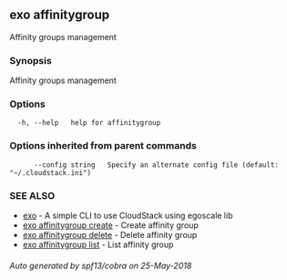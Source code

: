 ## exo affinitygroup

Affinity groups management

### Synopsis

Affinity groups management

### Options

```
  -h, --help   help for affinitygroup
```

### Options inherited from parent commands

```
      --config string   Specify an alternate config file (default: "~/.cloudstack.ini")
```

### SEE ALSO

* [exo](exo.md)	 - A simple CLI to use CloudStack using egoscale lib
* [exo affinitygroup create](exo_affinitygroup_create.md)	 - Create affinity group
* [exo affinitygroup delete](exo_affinitygroup_delete.md)	 - Delete affinity group
* [exo affinitygroup list](exo_affinitygroup_list.md)	 - List affinity group

###### Auto generated by spf13/cobra on 25-May-2018
